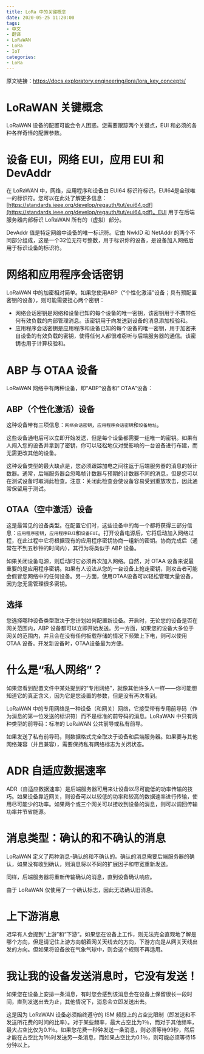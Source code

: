 ```yaml
---
title: LoRa 中的关键概念
date: 2020-05-25 11:20:00
tags:
- 中文
- 翻译
- LoRaWAN
- LoRa
- IoT
categories:
- LoRa
---
```


原文链接：https://docs.exploratory.engineering/lora/lora_key_concepts/

# LoRaWAN 关键概念

LoRaWAN 设备的配置可能会令人困惑。您需要跟踪两个关键点，EUI 和必须的各种各样奇怪的配置参数。


# 设备 EUI，网络 EUI，应用 EUI 和 DevAddr

在 LoRaWAN 中，网络，应用程序和设备由 EUI64 标识符标识。EUI64是全球唯一的标识符。您可以在此处了解更多信息：[https://standards.ieee.org/develop/regauth/tut/eui64.pdf](https://standards.ieee.org/develop/regauth/tut/eui64.pdf)。EUI 用于在后端服务器内部标识 LoRaWAN 所有的（虚拟）部分。

DevAddr 值是特定网络中设备的唯一标识符。它由 NwkID 和 NetAddr 的两个不同部分组成，这是一个32位无符号整数，用于标识你的设备，是设备加入网络后用于标识设备的标识符。


# 网络和应用程序会话密钥

LoRaWAN 中的加密相对简单。如果您使用ABP（“个性化激活”设备；具有预配置密钥的设备），则可能需要担心两个密钥：

- 网络会话密钥是网络和设备已知的每个设备的唯一密钥，该密钥用于不携带任何有效负载的内部管理消息。该密钥用于向发送到设备的消息添加校验和。
- 应用程序会话密钥是应用程序和设备已知的每个设备的唯一密钥，用于加密来自设备的有效负载的密钥，使得任何人都很难窃听与后端服务器的通信。该密钥也用于计算校验和。


# ABP 与 OTAA 设备

LoRaWAN 网络中有两种设备，即“ABP”设备和“ OTAA”设备：

## ABP（个性化激活）设备

这种设备带有三项信息：`网络会话密钥`，`应用程序会话密钥`和`设备地址`。

这些设备通电后可以立即开始发送，但是每个设备都需要一组唯一的密钥。如果有人闯入您的设备并拿到了密钥，你可以轻松地仅对受影响的一台设备进行布建，而无需更改其他的设备。

这种设备类型的最大缺点是，您必须跟踪加电之间往返于后端服务器的消息的帧计数器。通常，后端服务器会忽略帧计数器与预期的计数器不同的消息，但是您可以在测试设备时取消此检查。注意：关闭此检查会使设备容易受到重放攻击，因此通常保留用于测试。

## OTAA（空中激活）设备

这是最常见的设备类型。在配置它们时，这些设备中的每一个都将获得三部分信息：`应用程序密钥`，`应用程序EUI`和`设备EUI`。打开设备电源后，它将启动加入网络过程，在此过程中它将根据现有的应用程序密钥协商一组新的密钥。协商完成后（通常在不到五秒钟的时间内），其行为将类似于 ABP 设备。

如果关闭设备电源，则启动时它必须再次加入网络。自然，对 OTAA 设备来说最重要的是应用程序密钥。如果有人设法从您的一台设备上抢走密钥，则攻击者可能会假冒您网络中的任何设备。另一方面，使用OTAA设备可以轻松管理大量设备，因为您无需管理很多密钥。

## 选择

您选择哪种设备类型取决于您计划如何配置新设备。开启时，无论您的设备是否在网关范围内，ABP 设备都可以立即开始发送。另一方面，如果您的设备大多位于网关的范围内，并且会在没有任何板载存储的情况下频繁上下电，则可以使用 OTAA 设备。开发新设备时，OTAA设备最为方便。


# 什么是“私人网络”？

如果您看到配置文件中某处提到的“专用网络”，就像其他许多人一样——你可能想知道它的真正含义，因为它是您设置的参数，但是没有再次看到。

LoRaWAN 中的专用网络是一种设备（和网关）网络，它接受带有专用前导码（作为消息的第一位发送的标识符）而不是标准的前导码的消息。LoRaWAN 中只有两种类型的前导码：标准的 LoRaWAN 公共前导或私有前导。

如果发送了私有前导码，则数据格式完全取决于设备和后端服务器。如果要与其他网络兼容（并且兼容），需要保持私有网络标志为关闭状态。

# ADR 自适应数据速率

ADR（自适应数据速率）是后端服务器可用来让设备以尽可能低的功率传输的技巧。如果设备靠近网关，则设备可以以较低的功率和较高的数据速率进行传输，使用尽可能少的功率。如果两个或三个网关可以接收到设备的消息，则可以调回传输功率并节省能源。

# 消息类型：确认的和不确认的消息

LoRaWAN 定义了两种消息-确认的和不确认的。确认的消息需要后端服务器的确认，如果没有收到确认，则消息将以不同的扩展因子和带宽重新发送。

同样，后端服务器将重新传输确认的消息，直到设备确认响应。

由于 LoRaWAN 仅使用了一个确认标志，因此无法确认旧消息。

# 上下游消息

迟早有人会提到“上游”和“下游”。如果您在设备上工作，则无法完全直观地了解是哪个方向，但是请记住上游方向朝着网关天线去的方向，下游方向是从网关天线出发的方向。但如果将设备放在气象气球中，则会这个规则不再适用。

# 我让我的设备发送消息时，它没有发送！

如果您在设备上安排一条消息，有时您会感到该消息会在设备上保留很长一段时间，直到发送出去为止，其他情况下，消息会立即发送出去。

这是因为 LoRaWAN 设备必须始终遵守的 ISM 频段上的占空比限制（即发送和不发送所花费的时间的比率）。对于某些频率，最大占空比为1％，而对于其他频率，最大占空比仅为0.1％。如果您花费一秒钟发送一条消息，则必须等待99秒，然后才能在占空比为1％时发送另一条消息，而如果占空比为0.1％，则可能必须等待15分钟以上。

